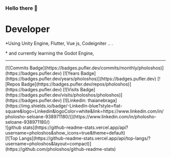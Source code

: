 ### Hello there 👋 
<h1>Developer</h1>
<p>*Using Unity Engine, Flutter, Vue js, Codeigniter .. .</p>
<p>* and currently learning the Godot Engine, </p>
<hr>
[![Commits Badge](https://badges.pufler.dev/commits/monthly/pholoshos)](https://badges.pufler.dev)
[![Years Badge](https://badges.pufler.dev/years/pholoshos)](https://badges.pufler.dev)
[![Repos Badge](https://badges.pufler.dev/repos/pholoshos)](https://badges.pufler.dev)
[![Visits Badge](https://badges.pufler.dev/visits/pholoshos/pholoshos)](https://badges.pufler.dev)
[![Linkedin: thaianebraga](https://img.shields.io/badge/-LinkedIn-blue?style=flat-square&logo=Linkedin&logoColor=white&link=https://www.linkedin.com/in/pholosho-seloane-938971180/)](https://www.linkedin.com/in/pholosho-seloane-938971180/)
<br>
![github stats](https://github-readme-stats.vercel.app/api?username=pholoshos&show_icons=true&theme=default)
<br>
[![Top Langs](https://github-readme-stats.vercel.app/api/top-langs/?username=pholoshos&layout=compact)](https://github.com/pholoshos/github-readme-stats)

